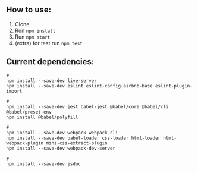 ## How to use:
1. Clone
1. Run `npm install`
1. Run `npm start`
1. (extra) for test run `npm test`


## Current dependencies:
```
#
npm install --save-dev live-server
npm install --save-dev eslint eslint-config-airbnb-base eslint-plugin-import

#
npm install --save-dev jest babel-jest @babel/core @babel/cli @babel/preset-env
npm install @babel/polyfill

#
npm install --save-dev webpack webpack-cli
npm install --save-dev babel-loader css-loader html-loader html-webpack-plugin mini-css-extract-plugin
npm install --save-dev webpack-dev-server

#
npm install --save-dev jsdoc
```
